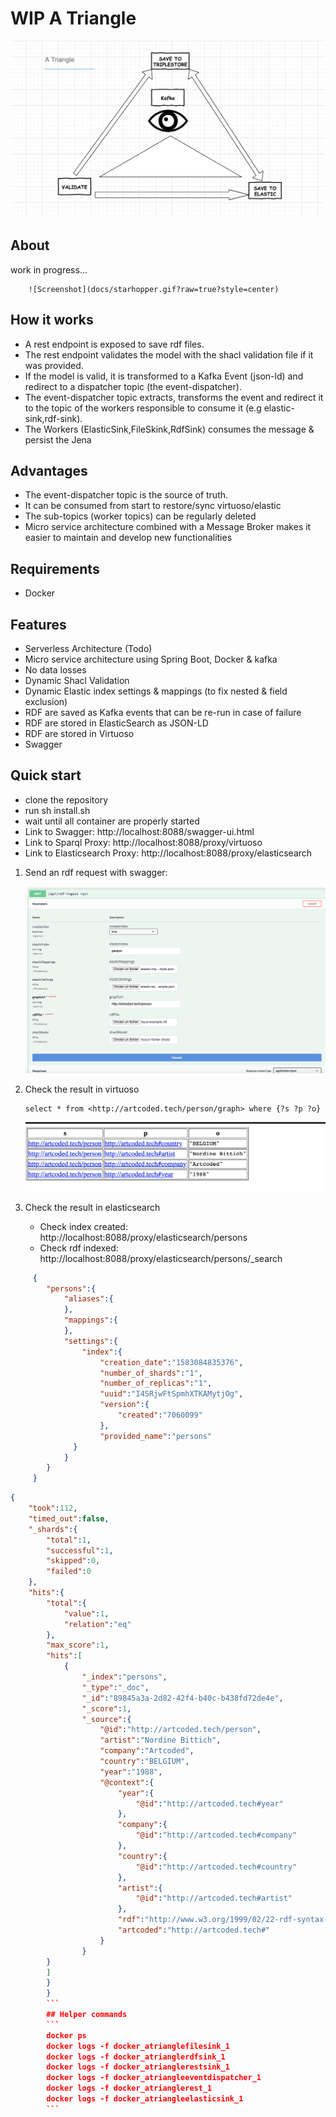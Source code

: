 # WIP A Triangle

![Screenshot](docs/atriangle.png?raw=true)

 ## About
 work in progress...

        ![Screenshot](docs/starhopper.gif?raw=true?style=center)

 ## How it works
 - A rest endpoint is exposed to save rdf files.
 - The rest endpoint validates the model with the shacl validation file if it was provided.
 - If the model is valid, it is transformed to a Kafka Event (json-ld) and redirect to a dispatcher topic (the event-dispatcher).
 - The event-dispatcher topic extracts, transforms the event and redirect it to the topic of the workers responsible to consume it (e.g elastic-sink,rdf-sink).
 - The Workers (ElasticSink,FileSkink,RdfSink) consumes the message & persist the Jena 

 ## Advantages
   - The event-dispatcher topic is the source of truth. 
   - It can be consumed from start to restore/sync virtuoso/elastic
   - The sub-topics (worker topics) can be regularly deleted
   - Micro service architecture combined with a Message Broker  makes it easier to maintain and develop new functionalities
 
 ## Requirements
   - Docker
 ## Features
   - Serverless Architecture (Todo)
   - Micro service architecture using Spring Boot, Docker & kafka
   - No data losses
   - Dynamic Shacl Validation
   - Dynamic Elastic index settings & mappings (to fix nested & field exclusion)
   - RDF are saved as Kafka events that can be re-run in case of failure 
   - RDF are stored in ElasticSearch as JSON-LD
   - RDF are stored in Virtuoso
   - Swagger
 ## Quick start
  - clone the repository
  - run sh install.sh
  - wait until all container are properly started
  - Link to Swagger: http://localhost:8088/swagger-ui.html
  - Link to Sparql Proxy: http://localhost:8088/proxy/virtuoso
  - Link to Elasticsearch Proxy: http://localhost:8088/proxy/elasticsearch

  1. Send an rdf request with swagger:

        ![Screenshot](docs/swagger.png?raw=true)
  
  2. Check the result in virtuoso

      ```
      select * from <http://artcoded.tech/person/graph> where {?s ?p ?o}
      ```

        ![Screenshot](docs/virtuoso.png?raw=true)
  
  3. Check the result in elasticsearch 
     * Check index created: http://localhost:8088/proxy/elasticsearch/persons
     * Check rdf indexed: http://localhost:8088/proxy/elasticsearch/persons/_search
```json
     {
        "persons":{
            "aliases":{
            },
            "mappings":{
            },
            "settings":{
                "index":{
                    "creation_date":"1583084835376",
                    "number_of_shards":"1",
                    "number_of_replicas":"1",
                    "uuid":"I4SRjwFtSpmhXTKAMytjOg",
                    "version":{
                        "created":"7060099"
                    },
                    "provided_name":"persons"
              }
            }
        }
     }
```
```json
{
    "took":112,
    "timed_out":false,
    "_shards":{
        "total":1,
        "successful":1,
        "skipped":0,
        "failed":0
    },
    "hits":{
        "total":{
            "value":1,
            "relation":"eq"
        },
        "max_score":1,
        "hits":[
            {
                "_index":"persons",
                "_type":"_doc",
                "_id":"89845a3a-2d82-42f4-b40c-b438fd72de4e",
                "_score":1,
                "_source":{
                    "@id":"http://artcoded.tech/person",
                    "artist":"Nordine Bittich",
                    "company":"Artcoded",
                    "country":"BELGIUM",
                    "year":"1988",
                    "@context":{
                        "year":{
                            "@id":"http://artcoded.tech#year"
                        },
                        "company":{
                            "@id":"http://artcoded.tech#company"
                        },
                        "country":{
                            "@id":"http://artcoded.tech#country"
                        },
                        "artist":{
                            "@id":"http://artcoded.tech#artist"
                        },
                        "rdf":"http://www.w3.org/1999/02/22-rdf-syntax-ns#",
                        "artcoded":"http://artcoded.tech#"
                    }
                }
        }
        ]
        }
        }
        ```
        ## Helper commands
        ```
        docker ps
        docker logs -f docker_atrianglefilesink_1
        docker logs -f docker_atrianglerdfsink_1
        docker logs -f docker_atrianglerestsink_1
        docker logs -f docker_atriangleeventdispatcher_1
        docker logs -f docker_atrianglerest_1
        docker logs -f docker_atriangleelasticsink_1
        ```
